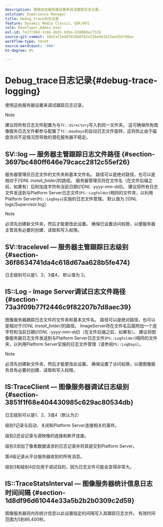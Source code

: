 ```yaml
---
description: 使用这些服务器设置来调试跟踪日志记录。
solution: Experience Manager
title: Debug_trace日志记录
feature: Dynamic Media Classic，SDK/API
role: Developer,Admin,User
exl-id: fe1fc984-3c6b-4bd1-b5ba-630860ac7319
source-git-commit: 38afaf2ed0f01868f02e236e941b23eed5b790aa
workflow-type: tm+mt
source-wordcount: '404'
ht-degree: 0%

---
```


# Debug_trace日志记录{#debug-trace-logging}

使用这些服务器设置来调试跟踪日志记录。

>[!NOTE]
>
>建议将所有日志文件配置为与`TC::directory`写入到同一文件夹。 这可确保所有图像服务日志文件都参与配置了`TC::maxDays`的自动日志文件旋转，这将防止由于磁盘空间不足情况而导致的潜在服务器不稳定。

## SV::log — 服务器主管跟踪日志文件路径 {#section-3697bc480ff646e79cacc2812c55ef26}

服务器管理员日志文件的文件夹和基本文件名。 路径可以是绝对路径，也可以是相对于&#x200B;*[!DNL install_folder]*&#x200B;的路径。 服务器管理员将在文件名（在文件后缀之前，如果有）后附加连字符和当前日期(*[!DNL -yyyy-mm-dd]*)。 建议将所有日志文件发送到与Platform Server日志文件(`PS::LogFolder`)相同的文件夹，以利用Platform Server(`PS::LogDays`)实施的日志文件管理。 默认值为 [!DNL logs/Supervisor.log].

>[!NOTE]
>
>必须先创建新文件夹，然后才能更改此设置。 确保已设置访问权限，以便服务器主管具有必要的创建、读取和写入权限。

## SV::tracelevel — 服务器主管跟踪日志级别 {#section-36f8634741da4c618d67aa628b5fe474}

日志级别可以是1、2、3或4。 默认值为 2。

## IS::Log - Image Server调试日志文件路径 {#section-73a3f09b77f2446c9f82207b7d8aec39}

图像服务器跟踪日志文件的文件夹和基本文件名。 路径可以是绝对路径，也可以是相对于&#x200B;*[!DNL install_folder]*&#x200B;的路径。 ImageServer将在文件名后面附加一个连字符和当前日期(*[!DNL -yyyy-mm-dd]*)（在文件后缀之前，如果有）。 建议将图像服务器日志文件发送到与Platform Server日志文件(`PS::LogFolder`)相同的文件夹，以利用Platform Server实施的日志文件管理（请参阅`PS::LogDays`）。

>[!NOTE]
>
>必须先创建新文件夹，然后才能更改此设置。 确保设置了访问权限，以便图像服务具有必要的创建、读取和写入权限。

## IS:TraceClient — 图像服务器调试日志级别 {#section-3851f1f68e404430985c629ac80534db}

日志级别可以是1、2、3或4（默认为2）

级别1记录与启动、关闭和Platform Server连接相关的事件。

级别2还会记录与源映像的连接和断开连接。

级别3添加了像素数据请求的日志记录并将其提交到Platform Server。

第4级记录从平台服务器收到的所有消息。

级别3和级别4应仅用于调试目的，因为日志文件可能会变得非常大。

## IS::TraceStatsInterval — 图像服务器统计信息日志时间间隔 {#section-1d8df96d61044e33a5b2b2b0309c2d59}

图像服务器将内存统计信息以此设置指定的间隔写入其跟踪日志文件。 有效时间范围为5到86,400秒。
